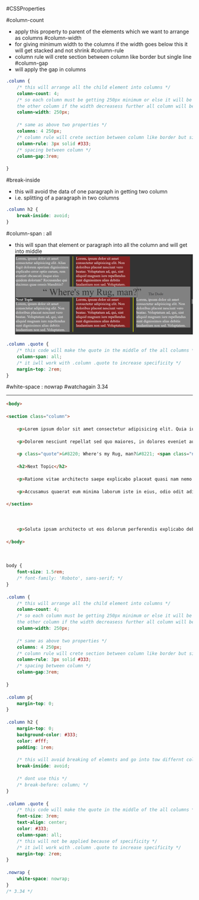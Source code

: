 #CSSProperties 

#column-count 
- apply this property to parent of the elements which we want to arrange as columns 
#column-width
- for giving minimum width to the columns if the width goes below this it will get stacked and not shrink
#column-rule
- column rule will crete section between column like border but single line 
#column-gap
- will apply the gap in columns 
```css
.column {
    /* this will arrange all the child element into columns */
    column-count: 4;
    /* so each column must be getting 250px minimum or else it will be stacked below
    the other column if the width decreasess further all column will be in one line */
    column-width: 250px;

    /* same as above two properties */
    columns: 4 250px;
    /* column rule will crete section between column like border but single line */
    column-rule: 3px solid #333;
    /* spacing between column */
    column-gap:3rem;

}
```

#break-inside
- this will avoid the data of one paragraph in getting two column 
- i.e. splitting of a paragraph in two columns
```css
.column h2 {
    break-inside: avoid;
}
```

#column-span : all
- this will span that element or paragraph into all the column and will get into middle
![alt text](image1.png)
```css
.column .quote {
    /* this code will make the quote in the middle of the all columns */
    column-span: all;
    /* it iwll work with .column .quote to increase specificity */
    margin-top: 2rem;
}
```

#white-space : nowrap #watchagain 3.34 

<hr>

```html 
<body>

<section class="column">

    <p>Lorem ipsum dolor sit amet consectetur adipisicing elit. Quia iure ex omnis neque, natus ipsam asperiores sequi id nisi autem, placeat minima ea obcaecati animi itaque facere tempore quos in.</p>

    <p>Dolorem nesciunt repellat sed quo maiores, in dolores eveniet autem, deleniti architecto reprehenderit sit id! Voluptatibus sed illum, ratione aspernatur quod eos numquam, laborum eveniet dolor, autem harum excepturi incidunt.</p>

    <p class="quote">&#8220; Where's my Rug, man?&#8221; <span class="nowrap">&#8212; The Dude</span> </p>

    <h2>Next Topic</h2>

    <p>Ratione vitae architecto saepe explicabo placeat quasi nam nemo ullam, at quod blanditiis. Natus, fuga! Perspiciatis totam consequuntur harum! Doloremque provident, quia veritatis laudantium ducimus nihil possimus ea. Odit, nihil.</p>

    <p>Accusamus quaerat eum minima laborum iste in eius, odio odit adipisci iure nulla perspiciatis dolorum ipsa deleniti asperiores nemo sapiente nihil quibusdam exercitationem. Doloremque dolore excepturi modi perspiciatis? Velit, et?</p>

</section>

  

    <p>Soluta ipsam architecto ut eos dolorum perferendis explicabo debitis! Id odit aperiam qui tempora molestias quos amet eius. At, voluptatem! Harum, voluptatum necessitatibus neque nisi hic quisquam expedita et quo.</p>

</body>
```

```css /* @import url('https://fonts.googleapis.com/css2?family=Roboto@1&display=swap'); */


body {
    font-size: 1.5rem;
    /* font-family: 'Roboto', sans-serif; */
}

.column {
    /* this will arrange all the child element into columns */
    column-count: 4;
    /* so each column must be getting 250px minimum or else it will be stacked below
    the other column if the width decreasess further all column will be in one line */
    column-width: 250px;

    /* same as above two properties */
    columns: 4 250px;
    /* column rule will crete section between column like border but single line */
    column-rule: 3px solid #333;
    /* spacing between column */
    column-gap:3rem;

}

.column p{
    margin-top: 0;
}

.column h2 {
    margin-top: 0;
    background-color: #333;
    color: #fff;
    padding: 1rem;

    /* this will avoid breaking of elemnts and go into tow differnt column */
    break-inside: avoid;

    /* dont use this */
    /* break-before: column; */
}

.column .quote {
    /* this code will make the quote in the middle of the all columns */
    font-size: 3rem;
    text-align: center;
    color: #333;
    column-span: all;
    /* this will not be applied because of specificity */
    /* it iwll work with .column .quote to increase specificity */
    margin-top: 2rem;
}

.nowrap {
    white-space: nowrap;
}
/* 3.34 */
```